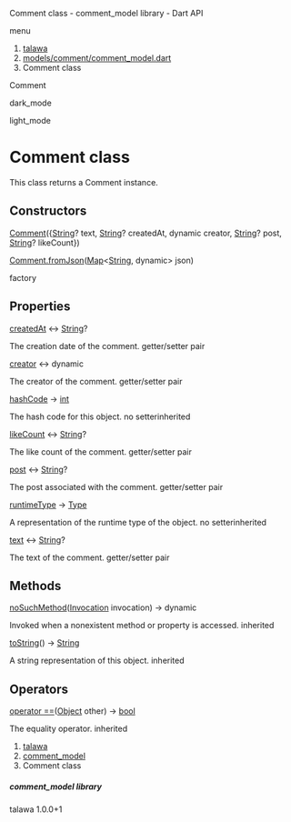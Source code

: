 




Comment class - comment\_model library - Dart API







menu

1. [talawa](../index.html)
2. [models/comment/comment\_model.dart](../file-___home_harshil_Desktop_open-source_palisadoes_talawa_lib_models_comment_comment_model/)
3. Comment class

Comment


dark\_mode

light\_mode




# Comment class


This class returns a Comment instance.


## Constructors

[Comment](../file-___home_harshil_Desktop_open-source_palisadoes_talawa_lib_models_comment_comment_model/Comment/Comment.html)({[String](https://api.flutter.dev/flutter/dart-core/String-class.html)? text, [String](https://api.flutter.dev/flutter/dart-core/String-class.html)? createdAt, dynamic creator, [String](https://api.flutter.dev/flutter/dart-core/String-class.html)? post, [String](https://api.flutter.dev/flutter/dart-core/String-class.html)? likeCount})


[Comment.fromJson](../file-___home_harshil_Desktop_open-source_palisadoes_talawa_lib_models_comment_comment_model/Comment/Comment.fromJson.html)([Map](https://api.flutter.dev/flutter/dart-core/Map-class.html)<[String](https://api.flutter.dev/flutter/dart-core/String-class.html), dynamic> json)

factory



## Properties

[createdAt](../file-___home_harshil_Desktop_open-source_palisadoes_talawa_lib_models_comment_comment_model/Comment/createdAt.html)
↔ [String](https://api.flutter.dev/flutter/dart-core/String-class.html)?

The creation date of the comment.
getter/setter pair

[creator](../file-___home_harshil_Desktop_open-source_palisadoes_talawa_lib_models_comment_comment_model/Comment/creator.html)
↔ dynamic

The creator of the comment.
getter/setter pair

[hashCode](https://api.flutter.dev/flutter/dart-core/Object/hashCode.html)
→ [int](https://api.flutter.dev/flutter/dart-core/int-class.html)

The hash code for this object.
no setterinherited

[likeCount](../file-___home_harshil_Desktop_open-source_palisadoes_talawa_lib_models_comment_comment_model/Comment/likeCount.html)
↔ [String](https://api.flutter.dev/flutter/dart-core/String-class.html)?

The like count of the comment.
getter/setter pair

[post](../file-___home_harshil_Desktop_open-source_palisadoes_talawa_lib_models_comment_comment_model/Comment/post.html)
↔ [String](https://api.flutter.dev/flutter/dart-core/String-class.html)?

The post associated with the comment.
getter/setter pair

[runtimeType](https://api.flutter.dev/flutter/dart-core/Object/runtimeType.html)
→ [Type](https://api.flutter.dev/flutter/dart-core/Type-class.html)

A representation of the runtime type of the object.
no setterinherited

[text](../file-___home_harshil_Desktop_open-source_palisadoes_talawa_lib_models_comment_comment_model/Comment/text.html)
↔ [String](https://api.flutter.dev/flutter/dart-core/String-class.html)?

The text of the comment.
getter/setter pair



## Methods

[noSuchMethod](https://api.flutter.dev/flutter/dart-core/Object/noSuchMethod.html)([Invocation](https://api.flutter.dev/flutter/dart-core/Invocation-class.html) invocation)
→ dynamic


Invoked when a nonexistent method or property is accessed.
inherited

[toString](https://api.flutter.dev/flutter/dart-core/Object/toString.html)()
→ [String](https://api.flutter.dev/flutter/dart-core/String-class.html)


A string representation of this object.
inherited



## Operators

[operator ==](https://api.flutter.dev/flutter/dart-core/Object/operator_equals.html)([Object](https://api.flutter.dev/flutter/dart-core/Object-class.html) other)
→ [bool](https://api.flutter.dev/flutter/dart-core/bool-class.html)


The equality operator.
inherited



 


1. [talawa](../index.html)
2. [comment\_model](../file-___home_harshil_Desktop_open-source_palisadoes_talawa_lib_models_comment_comment_model/)
3. Comment class

##### comment\_model library





talawa
1.0.0+1






